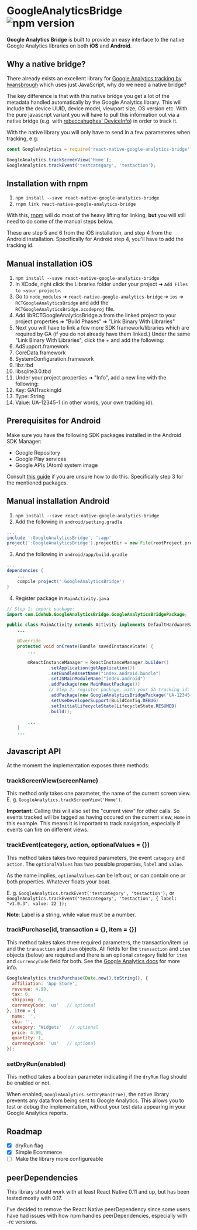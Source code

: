 GoogleAnalyticsBridge ![npm version](https://img.shields.io/npm/v/react-native-google-analytics-bridge.svg)
=============
**Google Analytics Bridge** is built to provide an easy interface to the native Google Analytics libraries on both **iOS** and **Android**.

## Why a native bridge?
There already exists an excellent library for [Google Analytics tracking by lwansbrough](https://github.com/lwansbrough/react-native-google-analytics) which uses just JavaScript, why do we need a native bridge?

The key difference is that with this native bridge you get a lot of the metadata handled automatically by the Google Analytics library. This will include the device UUID, device model, viewport size, OS version etc.
With the pure javascript variant you will have to pull this information out via a native bridge (e.g. with [rebeccahughes' DeviceInfo](https://github.com/rebeccahughes/react-native-device-info)) in order to track it.

With the native library you will only have to send in a few parameteres when tracking, e.g:
```javascript
const GoogleAnalytics = require('react-native-google-analytics-bridge');

GoogleAnalytics.trackScreenView('Home');
GoogleAnalytics.trackEvent('testcategory', 'testaction');
```

## Installation with rnpm
1. `npm install --save react-native-google-analytics-bridge`
2. `rnpm link react-native-google-analytics-bridge`

With this, [rnpm](https://github.com/rnpm/rnpm) will do most of the heavy lifting for linking, **but** you will still need to do some of the manual steps below.

These are step 5 and 6 from the iOS installation, and step 4 from the Android installation. Specifically for Android step 4, you'll have to add the tracking id.

## Manual installation iOS

1. `npm install --save react-native-google-analytics-bridge`
2. In XCode, right click the Libraries folder under your project ➜ `Add Files to <your project>`.
3. Go to `node_modules` ➜ `react-native-google-analytics-bridge` ➜ `ios` ➜ `RCTGoogleAnalyticsBridge` and add the `RCTGoogleAnalyticsBridge.xcodeproj` file.
4. Add libRCTGoogleAnalyticsBridge.a from the linked project to your project properties ➜ "Build Phases" ➜ "Link Binary With Libraries"
5. Next you will have to link a few more SDK framework/libraries which are required by GA (if you do not already have them linked.) Under the same "Link Binary With Libraries", click the + and add the following:
  1. AdSupport.framework
  2. CoreData.framework
  3. SystemConfiguration.framework
  4. libz.tbd
  5. libsqlite3.0.tbd
6. Under your project properties ➜ "Info", add a new line with the following:
  1. Key: GAITrackingId
  2. Type: String
  3. Value: UA-12345-1 (in other words, your own tracking id).

## Prerequisites for Android
Make sure you have the following SDK packages installed in the Android SDK Manager:
  * Google Repository
  * Google Play services
  * Google APIs (Atom) system image

Consult [this guide](https://developer.android.com/sdk/installing/adding-packages.html) if you are unsure how to do this. Specifically step 3 for the mentioned packages.

## Manual installation Android

1. `npm install --save react-native-google-analytics-bridge`
2. Add the following in `android/setting.gradle`

  ```gradle
  ...
  include ':GoogleAnalyticsBridge', ':app'
  project(':GoogleAnalyticsBridge').projectDir = new File(rootProject.projectDir, '../node_modules/react-native-google-analytics-bridge/android')
  ```

3. And the following in `android/app/build.gradle`

  ```gradle
  ...
  dependencies {
      ...
      compile project(':GoogleAnalyticsBridge')
  }
  ```

4. Register package in `MainActivity.java`

  ```java
  // Step 1; import package:
  import com.idehub.GoogleAnalyticsBridge.GoogleAnalyticsBridgePackage;

  public class MainActivity extends Activity implements DefaultHardwareBackBtnHandler {
      ...

      @Override
      protected void onCreate(Bundle savedInstanceState) {
          ...

          mReactInstanceManager = ReactInstanceManager.builder()
                  .setApplication(getApplication())
                  .setBundleAssetName("index.android.bundle")
                  .setJSMainModuleName("index.android")
                  .addPackage(new MainReactPackage())
                  // Step 2; register package, with your GA tracking id:
                  .addPackage(new GoogleAnalyticsBridgePackage("UA-12345-1"))
                  .setUseDeveloperSupport(BuildConfig.DEBUG)
                  .setInitialLifecycleState(LifecycleState.RESUMED)
                  .build();

          ...
      }
      ...
  ```

## Javascript API
At the moment the implementation exposes three methods:
### trackScreenView(screenName)
This method only takes one parameter, the name of the current screen view. E. g. `GoogleAnalytics.trackScreenView('Home')`.

**Important**: Calling this will also set the "current view" for other calls. So events tracked will be tagged as having occured on the current view, `Home` in this example. This means it is important to track navigation, especially if events can fire on different views.

### trackEvent(category, action, optionalValues = {})
This method takes takes two required parameters, the event `category` and `action`. The `optionalValues` has two possible properties, `label` and `value`.

As the name implies, `optionalValues` can be left out, or can contain one or both properties. Whatever floats your boat.

E. g. `GoogleAnalytics.trackEvent('testcategory', 'testaction');` or `GoogleAnalytics.trackEvent('testcategory', 'testaction', { label: "v1.0.3", value: 22 });`

**Note**: Label is a string, while value must be a number.

### trackPurchase(id, transaction = {}, item = {})
This method takes takes three required parameters, the transaction/item `id` and the `transaction` and `item` objects. All fields for the `transaction` and `item` objects (below) are required and there is an optional `category` field for `item` and `currencyCode` field for both. See the [Google Analytics docs](https://developers.google.com/analytics/devguides/collection/ios/v3/ecommerce) for more info.

```javascript
GoogleAnalytics.trackPurchase(Date.now().toString(), {
  affiliation: 'App Store',
  revenue: 4.99,
  tax: 0,
  shipping: 0,
  currencyCode: 'us'   // optional
}, item = {
  name: '',
  sku: '',
  category: 'Widgets'   // optional
  price: 4.99,
  quantity: 1,
  currencyCode: 'us'   // optional
});
```

### setDryRun(enabled)
This method takes a boolean parameter indicating if the `dryRun` flag should be enabled or not.

When enabled, `GoogleAnalytics.setDryRun(true)`, the native library prevents any data from being sent to Google Analytics. This allows you to test or debug the implementation, without your test data appearing in your Google Analytics reports.

## Roadmap

- [x] dryRun flag
- [x] Simple Ecommerce
- [ ] Make the library more configureable

## peerDependencies
This library should work with at least React Native 0.11 and up, but has been tested mostly with 0.17.

I've decided to remove the React Native peerDependency since some users have had issues with how npm handles peerDependencies, especially with -rc versions.
